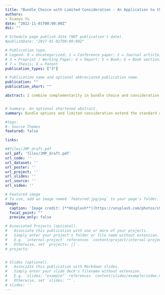 ```yaml
---
title: "Bundle Choice with Limited Consideration - An Application to the Yogurt Market (Job market paper)"
authors:
- Xiaoyu Yu
date: "2022-11-01T00:00:00Z"
doi: ""

# Schedule page publish date (NOT publication's date).
#publishDate: "2017-01-01T00:00:00Z"

# Publication type.
# Legend: 0 = Uncategorized; 1 = Conference paper; 2 = Journal article;
# 3 = Preprint / Working Paper; 4 = Report; 5 = Book; 6 = Book section;
# 7 = Thesis; 8 = Patent
publication_types: ["3"]

# Publication name and optional abbreviated publication name.
publication: ""
publication_short: ""

abstract: I combine complementarity in bundle choice and consideration set of products into a demand model of differentiated products. I show the identification of consideration probabilities from the asymmetric demand even when only marginal market shares of products, not bundle options, are observed. I apply the model to the yogurt market with both consumer-level and store-level data to quantify the complementarity and the degree of limited consideration. I find a large demand synergy between fat-free and reduced-fat yogurts and a significant proportion of inertia, namely choosing from last purchases, in yogurt consumption. My results suggest substantial biases in estimates of cross-price elasticities and diversion ratios when ignoring complementarity and limited consideration.


# Summary. An optional shortened abstract.
summary: Bundle options and limited consideration extend the standard demand model for differentiated products. I use data on household shopping and store sales to estimate the complementarity in bundles and the degree of limited consideration in yogurt purchases.

#tags:
#- Source Themes
featured: false

links:

##files/JMP_draft.pdf
url_pdf: 'files/JMP_draft.pdf' 
url_code: ''
url_dataset: ''
url_poster: ''
url_project: ''
url_slides: ''
url_source: ''
url_video: ''

# Featured image
# To use, add an image named `featured.jpg/png` to your page's folder. 
image:
  caption: 'Image credit: [**Unsplash**](https://unsplash.com/photos/s9CC2SKySJM)'
  focal_point: ""
  preview_only: false

# Associated Projects (optional).
#   Associate this publication with one or more of your projects.
#   Simply enter your project's folder or file name without extension.
#   E.g. `internal-project` references `content/project/internal-project/index.md`.
#   Otherwise, set `projects: []`.
# projects:


# Slides (optional).
#   Associate this publication with Markdown slides.
#   Simply enter your slide deck's filename without extension.
#   E.g. `slides: "example"` references `content/slides/example/index.md`.
#   Otherwise, set `slides: ""`.
# slides: ''
---
```


